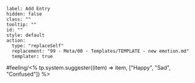 ```meta-bind-button
label: Add Entry
hidden: false
class: ""
tooltip: ""
id: ""
style: default
action:
  type: "replaceSelf"
  replacement: "99 - Meta/00 - Templates/TEMPLATE - new emotion.md"
  templater: true
```

#feeling/<% tp.system.suggester((item) => item, ["Happy", "Sad", "Confused"]) %>